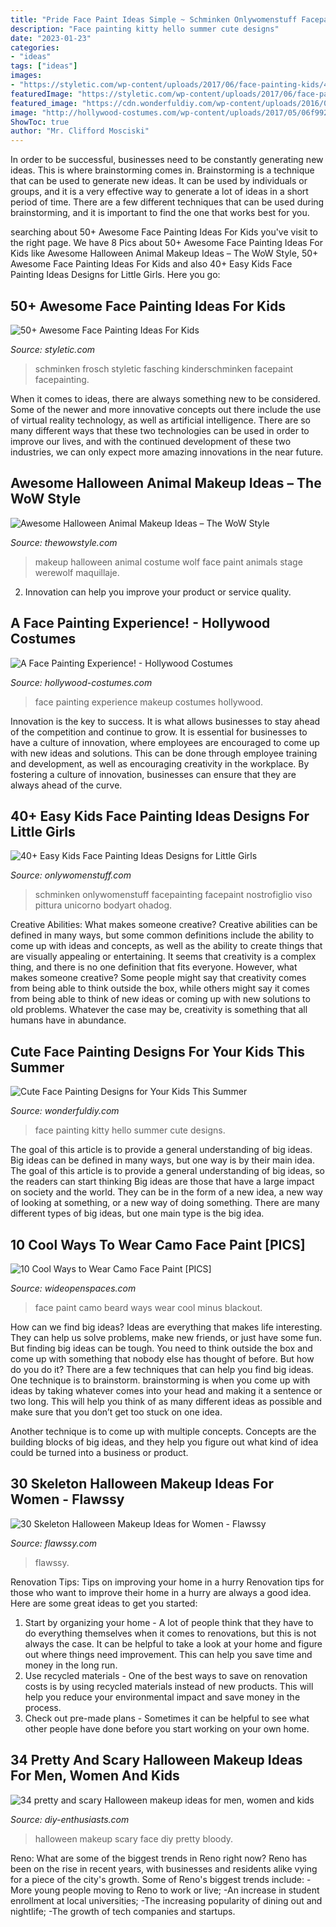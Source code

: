 ```yaml
---
title: "Pride Face Paint Ideas Simple ~ Schminken Onlywomenstuff Facepainting Facepaint Nostrofiglio Viso Pittura Unicorno Bodyart Ohadog"
description: "Face painting kitty hello summer cute designs"
date: "2023-01-23"
categories:
- "ideas"
tags: ["ideas"]
images:
- "https://styletic.com/wp-content/uploads/2017/06/face-painting-kids/46-face-painting-ideas-for-kids.jpg"
featuredImage: "https://styletic.com/wp-content/uploads/2017/06/face-painting-kids/46-face-painting-ideas-for-kids.jpg"
featured_image: "https://cdn.wonderfuldiy.com/wp-content/uploads/2016/06/Hello-kitty.jpg"
image: "http://hollywood-costumes.com/wp-content/uploads/2017/05/06f9926060423677d7adc69b3b8ece6c.jpg"
ShowToc: true
author: "Mr. Clifford Mosciski"
---
```



In order to be successful, businesses need to be constantly generating new ideas. This is where brainstorming comes in. Brainstorming is a technique that can be used to generate new ideas. It can be used by individuals or groups, and it is a very effective way to generate a lot of ideas in a short period of time. There are a few different techniques that can be used during brainstorming, and it is important to find the one that works best for you.

	

		
searching about 50+ Awesome Face Painting Ideas For Kids you've visit to the right page. We have 8 Pics about 50+ Awesome Face Painting Ideas For Kids like Awesome Halloween Animal Makeup Ideas – The WoW Style, 50+ Awesome Face Painting Ideas For Kids and also 40+ Easy Kids Face Painting Ideas Designs for Little Girls. Here you go:
		
    
## 50+ Awesome Face Painting Ideas For Kids

<img loading=lazy src="https://styletic.com/wp-content/uploads/2017/06/face-painting-kids/46-face-painting-ideas-for-kids.jpg" onerror="this.onerror=null;this.src='https://tse3.mm.bing.net/th?id=OIP._twdhrtxjNN_qj2dDdo1AgHaJ3&amp;pid=15.1';" alt="50+ Awesome Face Painting Ideas For Kids">

_Source: styletic.com_

>schminken frosch styletic fasching kinderschminken facepaint facepainting. 

	

When it comes to ideas, there are always something new to be considered. Some of the newer and more innovative concepts out there include the use of virtual reality technology, as well as artificial intelligence. There are so many different ways that these two technologies can be used in order to improve our lives, and with the continued development of these two industries, we can only expect more amazing innovations in the near future.

    
## Awesome Halloween Animal Makeup Ideas – The WoW Style

<img loading=lazy src="http://thewowstyle.com/wp-content/uploads/2016/06/Wolf-Animal-Halloween-Makeup.jpg" onerror="this.onerror=null;this.src='https://tse1.mm.bing.net/th?id=OIP.nJRaMg3XuD1_cl1AMgIKDwHaLF&amp;pid=15.1';" alt="Awesome Halloween Animal Makeup Ideas – The WoW Style">

_Source: thewowstyle.com_

>makeup halloween animal costume wolf face paint animals stage werewolf maquillaje. 

	

2. Innovation can help you improve your product or service quality.

    
## A Face Painting Experience! - Hollywood Costumes

<img loading=lazy src="http://hollywood-costumes.com/wp-content/uploads/2017/05/06f9926060423677d7adc69b3b8ece6c.jpg" onerror="this.onerror=null;this.src='https://tse1.mm.bing.net/th?id=OIP.oDFZyBGCMELjxjmFaWwI0wHaLU&amp;pid=15.1';" alt="A Face Painting Experience! - Hollywood Costumes">

_Source: hollywood-costumes.com_

>face painting experience makeup costumes hollywood. 

	

Innovation is the key to success. It is what allows businesses to stay ahead of the competition and continue to grow. It is essential for businesses to have a culture of innovation, where employees are encouraged to come up with new ideas and solutions. This can be done through employee training and development, as well as encouraging creativity in the workplace. By fostering a culture of innovation, businesses can ensure that they are always ahead of the curve.

    
## 40+ Easy Kids Face Painting Ideas Designs For Little Girls

<img loading=lazy src="https://onlywomenstuff.com/wp-content/uploads/2017/04/4ed2e8b29aa17e009b7784bfb7d4e175-1140x1575.jpg" onerror="this.onerror=null;this.src='https://tse4.mm.bing.net/th?id=OIP.qPhEXC6OTT-_ktbIsGpprQHaKO&amp;pid=15.1';" alt="40+ Easy Kids Face Painting Ideas Designs for Little Girls">

_Source: onlywomenstuff.com_

>schminken onlywomenstuff facepainting facepaint nostrofiglio viso pittura unicorno bodyart ohadog. 

	

Creative Abilities: What makes someone creative?
Creative abilities can be defined in many ways, but some common definitions include the ability to come up with ideas and concepts, as well as the ability to create things that are visually appealing or entertaining. It seems that creativity is a complex thing, and there is no one definition that fits everyone. However, what makes someone creative? Some people might say that creativity comes from being able to think outside the box, while others might say it comes from being able to think of new ideas or coming up with new solutions to old problems. Whatever the case may be, creativity is something that all humans have in abundance.

    
## Cute Face Painting Designs For Your Kids This Summer

<img loading=lazy src="https://cdn.wonderfuldiy.com/wp-content/uploads/2016/06/Hello-kitty.jpg" onerror="this.onerror=null;this.src='https://tse3.mm.bing.net/th?id=OIP.C4uh5N7fNgNEf0-s4OKTxAHaKg&amp;pid=15.1';" alt="Cute Face Painting Designs for Your Kids This Summer">

_Source: wonderfuldiy.com_

>face painting kitty hello summer cute designs. 

	

The goal of this article is to provide a general understanding of big ideas. Big ideas can be defined in many ways, but one way is by their main idea. The goal of this article is to provide a general understanding of big ideas, so the readers can start thinking
Big ideas are those that have a large impact on society and the world. They can be in the form of a new idea, a new way of looking at something, or a new way of doing something. There are many different types of big ideas, but one main type is the big idea.

    
## 10 Cool Ways To Wear Camo Face Paint [PICS]

<img loading=lazy src="http://cdn0.wideopenspaces.com/wp-content/uploads/2014/10/Facepaint4.jpg" onerror="this.onerror=null;this.src='https://tse3.mm.bing.net/th?id=OIP.IuJ-vKxWuhoFnjikAhQZrAHaLK&amp;pid=15.1';" alt="10 Cool Ways to Wear Camo Face Paint [PICS]">

_Source: wideopenspaces.com_

>face paint camo beard ways wear cool minus blackout. 

	

How can we find big ideas?
Ideas are everything that makes life interesting. They can help us solve problems, make new friends, or just have some fun. But finding big ideas can be tough. You need to think outside the box and come up with something that nobody else has thought of before. But how do you do it? There are a few techniques that can help you find big ideas. 
One technique is to brainstorm. brainstorming is when you come up with ideas by taking whatever comes into your head and making it a sentence or two long. This will help you think of as many different ideas as possible and make sure that you don’t get too stuck on one idea. 

Another technique is to come up with multiple concepts. Concepts are the building blocks of big ideas, and they help you figure out what kind of idea could be turned into a business or product.

    
## 30 Skeleton Halloween Makeup Ideas For Women - Flawssy

<img loading=lazy src="http://flawssy.com/wp-content/uploads/2016/05/Kim-Kardashian-Halloween.jpg" onerror="this.onerror=null;this.src='https://tse2.mm.bing.net/th?id=OIP.MWhZxZpaVVV9HPfHMv7idAHaL9&amp;pid=15.1';" alt="30 Skeleton Halloween Makeup Ideas for Women - Flawssy">

_Source: flawssy.com_

>flawssy. 

	

Renovation Tips: Tips on improving your home in a hurry
Renovation tips for those who want to improve their home in a hurry are always a good idea. Here are some great ideas to get you started: 
 1. Start by organizing your home - A lot of people think that they have to do everything themselves when it comes to renovations, but this is not always the case. It can be helpful to take a look at your home and figure out where things need improvement. This can help you save time and money in the long run. 
2. Use recycled materials - One of the best ways to save on renovation costs is by using recycled materials instead of new products. This will help you reduce your environmental impact and save money in the process. 
3. Check out pre-made plans - Sometimes it can be helpful to see what other people have done before you start working on your own home.

    
## 34 Pretty And Scary Halloween Makeup Ideas For Men, Women And Kids

<img loading=lazy src="https://www.diy-enthusiasts.com/wp-content/uploads/2013/09/scary-halloween-makeup-bloody-face-school-girl.jpg" onerror="this.onerror=null;this.src='https://tse2.mm.bing.net/th?id=OIP.wZf4pMw6KJ5BS5_XwNXZ3AHaJ3&amp;pid=15.1';" alt="34 pretty and scary Halloween makeup ideas for men, women and kids">

_Source: diy-enthusiasts.com_

>halloween makeup scary face diy pretty bloody. 

	

Reno: What are some of the biggest trends in Reno right now?
Reno has been on the rise in recent years, with businesses and residents alike vying for a piece of the city's growth. Some of Reno's biggest trends include: 
 -More young people moving to Reno to work or live; 
-An increase in student enrollment at local universities; 
-The increasing popularity of dining out and nightlife; 
-The growth of tech companies and startups.

